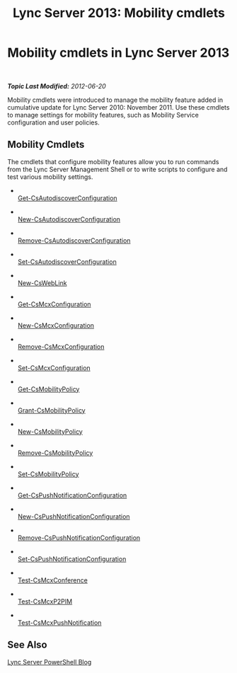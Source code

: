 ﻿---
title: 'Lync Server 2013: Mobility cmdlets'
TOCTitle: Mobility cmdlets
ms:assetid: 42a30a34-d66b-4c91-b596-a6fc7666e600
ms:mtpsurl: https://technet.microsoft.com/en-us/library/Hh690019(v=OCS.15)
ms:contentKeyID: 48183973
ms.date: 07/23/2014
mtps_version: v=OCS.15
---

<div data-xmlns="http://www.w3.org/1999/xhtml">

<div class="topic" data-xmlns="http://www.w3.org/1999/xhtml" data-msxsl="urn:schemas-microsoft-com:xslt" data-cs="http://msdn.microsoft.com/en-us/">

<div data-asp="http://msdn2.microsoft.com/asp">

# Mobility cmdlets in Lync Server 2013

</div>

<div id="mainSection">

<div id="mainBody">

<span> </span>

_**Topic Last Modified:** 2012-06-20_

Mobility cmdlets were introduced to manage the mobility feature added in cumulative update for Lync Server 2010: November 2011. Use these cmdlets to manage settings for mobility features, such as Mobility Service configuration and user policies.

<div>

## Mobility Cmdlets

The cmdlets that configure mobility features allow you to run commands from the Lync Server Management Shell or to write scripts to configure and test various mobility settings.

  - <span></span>  
    [Get-CsAutodiscoverConfiguration](get-csautodiscoverconfiguration.md)

  - <span></span>  
    [New-CsAutodiscoverConfiguration](new-csautodiscoverconfiguration.md)

  - <span></span>  
    [Remove-CsAutodiscoverConfiguration](remove-csautodiscoverconfiguration.md)

  - <span></span>  
    [Set-CsAutodiscoverConfiguration](set-csautodiscoverconfiguration.md)

  - <span></span>  
    [New-CsWebLink](new-csweblink.md)

<!-- end list -->

  - <span></span>  
    [Get-CsMcxConfiguration](get-csmcxconfiguration.md)

  - <span></span>  
    [New-CsMcxConfiguration](new-csmcxconfiguration.md)

  - <span></span>  
    [Remove-CsMcxConfiguration](remove-csmcxconfiguration.md)

  - <span></span>  
    [Set-CsMcxConfiguration](set-csmcxconfiguration.md)

<!-- end list -->

  - <span></span>  
    [Get-CsMobilityPolicy](get-csmobilitypolicy.md)

  - <span></span>  
    [Grant-CsMobilityPolicy](grant-csmobilitypolicy.md)

  - <span></span>  
    [New-CsMobilityPolicy](new-csmobilitypolicy.md)

  - <span></span>  
    [Remove-CsMobilityPolicy](remove-csmobilitypolicy.md)

  - <span></span>  
    [Set-CsMobilityPolicy](set-csmobilitypolicy.md)

<!-- end list -->

  - <span></span>  
    [Get-CsPushNotificationConfiguration](get-cspushnotificationconfiguration.md)

  - <span></span>  
    [New-CsPushNotificationConfiguration](new-cspushnotificationconfiguration.md)

  - <span></span>  
    [Remove-CsPushNotificationConfiguration](remove-cspushnotificationconfiguration.md)

  - <span></span>  
    [Set-CsPushNotificationConfiguration](set-cspushnotificationconfiguration.md)

<!-- end list -->

  - <span></span>  
    [Test-CsMcxConference](test-csmcxconference.md)

  - <span></span>  
    [Test-CsMcxP2PIM](test-csmcxp2pim.md)

  - <span></span>  
    [Test-CsMcxPushNotification](test-csmcxpushnotification.md)

</div>

<div>

## See Also


[Lync Server PowerShell Blog](http://go.microsoft.com/fwlink/p/?linkid=203150)  
  

</div>

</div>

<span> </span>

</div>

</div>

</div>

